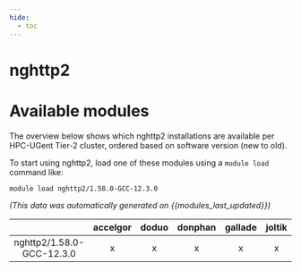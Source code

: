 ```yaml
---
hide:
  - toc
---
```


nghttp2
=======

# Available modules


The overview below shows which nghttp2 installations are available per HPC-UGent Tier-2 cluster, ordered based on software version (new to old).

To start using nghttp2, load one of these modules using a `module load` command like:

```shell
module load nghttp2/1.58.0-GCC-12.3.0
```

*(This data was automatically generated on {{modules_last_updated}})*

| |accelgor|doduo|donphan|gallade|joltik|litleo|shinx|
| :---: | :---: | :---: | :---: | :---: | :---: | :---: | :---: |
|nghttp2/1.58.0-GCC-12.3.0|x|x|x|x|x|x|x|

